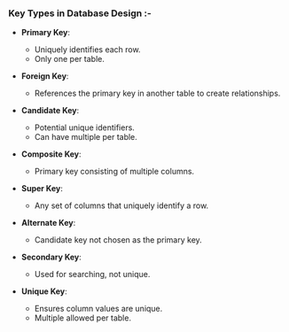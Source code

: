 ### Key Types in Database Design :- 

- **Primary Key**: 
  - Uniquely identifies each row.
  - Only one per table.

- **Foreign Key**: 
  - References the primary key in another table to create relationships.

- **Candidate Key**: 
  - Potential unique identifiers.
  - Can have multiple per table.

- **Composite Key**: 
  - Primary key consisting of multiple columns.

- **Super Key**: 
  - Any set of columns that uniquely identify a row.

- **Alternate Key**: 
  - Candidate key not chosen as the primary key.

- **Secondary Key**: 
  - Used for searching, not unique.

- **Unique Key**: 
  - Ensures column values are unique.
  - Multiple allowed per table.